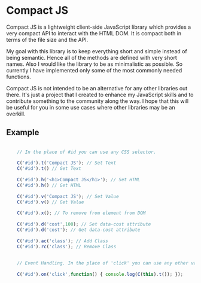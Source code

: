 # Compact JS

Compact JS is a lightweight client-side JavaScript library which provides a very compact API to interact with the HTML DOM. It is compact both in terms of the file size and the API. 

My goal with this library is to keep everything short and simple instead of being semantic. Hence all of the methods are defined with very short names. Also I would like the library to be as minimalistic as possible. So currently I have implemented only some of the most commonly needed functions. 

Compact JS is not intended to be an alternative for any other libraries out there. It's just a project that I created to enhance my JavaScript skills and to contribute something to the community along the way. I hope that this will be useful for you in some use cases where other libraries may be an overkill. 

## Example 

```javascript
    
    // In the place of #id you can use any CSS selector. 
    
    C('#id').t('Compact JS'); // Set Text
    C('#id').t() // Get Text
    
    C('#id').h('<h1>Compact JS</h1>'); // Set HTML
    C('#id').h() // Get HTML
    
    C('#id').v('Compact JS'); // Set Value
    C('#id').v() // Get Value
    
    C('#id').x(); // To remove from element from DOM
    
    C('#id').d('cost',100); // Set data-cost attribute
    C('#id').d('cost'); // Get data-cost attribute
    
    C('#id').ac('class'); // Add Class
    C('#id').rc('class'); // Remove Class
    
    
    // Event Handling. In the place of 'click' you can use any other valid event name
    
    C('#id').on('click',function() { console.log(C(this).t()); }); 
    
    
 ```
